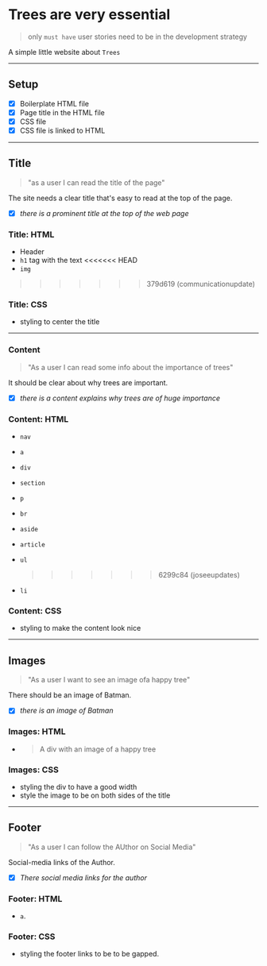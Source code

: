 # Trees are very essential

> only `must have` user stories need to be in the development strategy

A simple little website about `Trees`

---

## Setup

- [x] Boilerplate HTML file
- [x] Page title in the HTML file
- [x] CSS file
- [x] CSS file is linked to HTML

---

## Title

<!-- user story -->

> "as a user I can read the title of the page"

<!-- detailed description -->

The site needs a clear title that's easy to read at the top of the page.

<!-- acceptance criteria -->

- [x] _there is a prominent title at the top of the web page_

<!-- code you think you will need -->

### Title: HTML

- Header
- `h1` tag with the text <<<<<<< HEAD
- `img`

> > > > > > > 379d619 (communicationupdate)

### Title: CSS

- styling to center the title

---

### Content

> "As a user I can read some info about the importance of trees"

It should be clear about why trees are important.

- [x] _there is a content explains why trees are of huge importance_

### Content: HTML

- `nav`
- `a`
- `div`
- `section`
- `p`
- `br`
- `aside`

- `article`
- `ul`
  > > > > > > > 6299c84 (joseeupdates)
- `li`

### Content: CSS

- styling to make the content look nice

---

## Images

> "As a user I want to see an image ofa happy tree"

There should be an image of Batman.

- [x] _there is an image of Batman_

### Images: HTML

- > A div with an image of a happy tree

### Images: CSS

- styling the div to have a good width
- style the image to be on both sides of the title

---

## Footer

> "As a user I can follow the AUthor on Social Media"

Social-media links of the Author.

- [x] _There social media links for the author_

### Footer: HTML

- `a`.

### Footer: CSS

- styling the footer links to be to be gapped.
